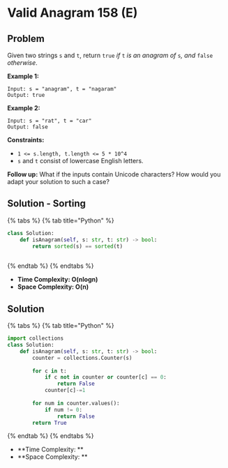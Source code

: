 # Valid Anagram 158 (E)

## Problem

Given two strings `s` and `t`, return `true` _if_ `t` _is an anagram of_ `s`_, and_ `false` _otherwise_.

**Example 1:**

```
Input: s = "anagram", t = "nagaram"
Output: true
```

**Example 2:**

```
Input: s = "rat", t = "car"
Output: false
```

**Constraints:**

* `1 <= s.length, t.length <= 5 * 10^4`
* `s` and `t` consist of lowercase English letters.

**Follow up:** What if the inputs contain Unicode characters? How would you adapt your solution to such a case?

## Solution - Sorting

{% tabs %}
{% tab title="Python" %}
```python
class Solution:
    def isAnagram(self, s: str, t: str) -> bool:
        return sorted(s) == sorted(t)
        
```
{% endtab %}
{% endtabs %}

* **Time Complexity:  O(nlogn)**
* **Space Complexity: O(n)**

## Solution&#x20;

{% tabs %}
{% tab title="Python" %}
```python
import collections
class Solution:
    def isAnagram(self, s: str, t: str) -> bool:
        counter = collections.Counter(s)
        
        for c in t:
            if c not in counter or counter[c] == 0:
                return False
            counter[c]-=1
        
        for num in counter.values():
            if num != 0:
                return False
        return True
```
{% endtab %}
{% endtabs %}

* **Time Complexity: **
* **Space Complexity: **
